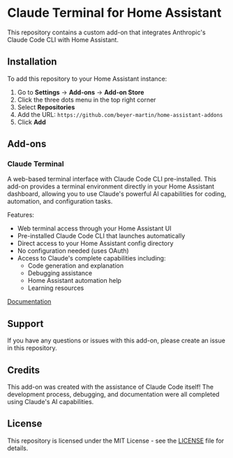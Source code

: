 # Claude Terminal for Home Assistant

This repository contains a custom add-on that integrates Anthropic's Claude Code CLI with Home Assistant.

## Installation

To add this repository to your Home Assistant instance:

1. Go to **Settings** → **Add-ons** → **Add-on Store**
2. Click the three dots menu in the top right corner
3. Select **Repositories**
4. Add the URL: `https://github.com/beyer-martin/home-assistant-addons`
5. Click **Add**

## Add-ons

### Claude Terminal

A web-based terminal interface with Claude Code CLI pre-installed. This add-on provides a terminal environment directly in your Home Assistant dashboard, allowing you to use Claude's powerful AI capabilities for coding, automation, and configuration tasks.

Features:
- Web terminal access through your Home Assistant UI
- Pre-installed Claude Code CLI that launches automatically
- Direct access to your Home Assistant config directory
- No configuration needed (uses OAuth)
- Access to Claude's complete capabilities including:
  - Code generation and explanation
  - Debugging assistance
  - Home Assistant automation help
  - Learning resources

[Documentation](claude-terminal/DOCS.md)

## Support

If you have any questions or issues with this add-on, please create an issue in this repository.

## Credits

This add-on was created with the assistance of Claude Code itself! The development process, debugging, and documentation were all completed using Claude's AI capabilities.

## License

This repository is licensed under the MIT License - see the [LICENSE](LICENSE) file for details.

